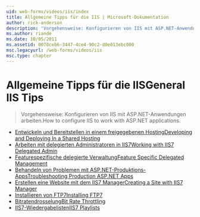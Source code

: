 ```yaml
---
uid: web-forms/videos/iis/index
title: Allgemeine Tipps für die IIS | Microsoft-Dokumentation
author: rick-anderson
description: 'Vorgehensweise: Konfigurieren von IIS mit ASP.NET-Anwendungen arbeiten.'
ms.author: riande
ms.date: 10/05/2011
ms.assetid: 0078ceb6-3447-4ce4-90c2-d0e013ebc000
msc.legacyurl: /web-forms/videos/iis
msc.type: chapter
---
```

<a name="general-iis-tips"></a><span data-ttu-id="a330f-103">Allgemeine Tipps für die IIS</span><span class="sxs-lookup"><span data-stu-id="a330f-103">General IIS Tips</span></span>
====================
> <span data-ttu-id="a330f-104">Vorgehensweise: Konfigurieren von IIS mit ASP.NET-Anwendungen arbeiten.</span><span class="sxs-lookup"><span data-stu-id="a330f-104">How to configure IIS to work with ASP.NET applications.</span></span>


- [<span data-ttu-id="a330f-105">Entwickeln und Bereitstellen in einem freigegebenen Hosting</span><span class="sxs-lookup"><span data-stu-id="a330f-105">Developing and Deploying In a Shared Hosting</span></span>](developing-and-deploying-in-a-shared-hosting.md)
- [<span data-ttu-id="a330f-106">Arbeiten mit delegierten Administratoren in IIS7</span><span class="sxs-lookup"><span data-stu-id="a330f-106">Working with IIS7 Delegated Admin</span></span>](working-with-iis7-deligated-admin.md)
- [<span data-ttu-id="a330f-107">Featurespezifische delegierte Verwaltung</span><span class="sxs-lookup"><span data-stu-id="a330f-107">Feature Specific Delegated Management</span></span>](feature-specific-delegated-management.md)
- [<span data-ttu-id="a330f-108">Behandeln von Problemen mit ASP.NET-Produktions-Apps</span><span class="sxs-lookup"><span data-stu-id="a330f-108">Troubleshooting Production ASP.NET Apps</span></span>](troubleshooting-production-aspnet-apps.md)
- [<span data-ttu-id="a330f-109">Erstellen eine Website mit dem IIS7 Manager</span><span class="sxs-lookup"><span data-stu-id="a330f-109">Creating a Site with IIS7 Manager</span></span>](creating-a-site-with-iis7-manager.md)
- [<span data-ttu-id="a330f-110">Installieren von FTP7</span><span class="sxs-lookup"><span data-stu-id="a330f-110">Installing FTP7</span></span>](installing-ftp7.md)
- [<span data-ttu-id="a330f-111">Bitratendrosselung</span><span class="sxs-lookup"><span data-stu-id="a330f-111">Bit Rate Throttling</span></span>](bit-rate-throttling.md)
- [<span data-ttu-id="a330f-112">IIS7-Wiedergabelisten</span><span class="sxs-lookup"><span data-stu-id="a330f-112">IIS7 Playlists</span></span>](iis7-playlists.md)
